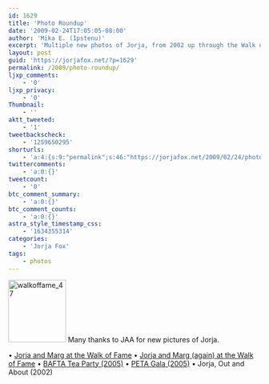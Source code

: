 ```yaml
---
id: 1629
title: 'Photo Roundup'
date: '2009-02-24T17:05:05-08:00'
author: 'Mika E. (Ipstenu)'
excerpt: 'Multiple new photos of Jorja, from 2002 up through the Walk of Fame celebration for William Petersen.  Kudos to our sister site, JAA, for the pictures.'
layout: post
guid: 'https://jorjafox.net/?p=1629'
permalink: /2009/photo-roundup/
ljxp_comments:
    - '0'
ljxp_privacy:
    - '0'
Thumbnail:
    - ''
aktt_tweeted:
    - '1'
tweetbackscheck:
    - '1259650295'
shorturls:
    - 'a:4:{s:9:"permalink";s:46:"https://jorjafox.net/2009/02/24/photo-roundup/";s:7:"tinyurl";s:25:"http://tinyurl.com/azxsaq";s:4:"isgd";s:18:"http://is.gd/5345t";s:5:"bitly";s:20:"http://bit.ly/7yaRFM";}'
twittercomments:
    - 'a:0:{}'
tweetcount:
    - '0'
btc_comment_summary:
    - 'a:0:{}'
btc_comment_counts:
    - 'a:0:{}'
astra_style_timestamp_css:
    - '1634355314'
categories:
    - 'Jorja Fox'
tags:
    - photos
---
```


<img src="//static.jorjafox.net/wordpress/2009/02/walkoffame_47-115x125.jpg" alt="walkoffame_47" title="walkoffame_47" width="115" height="125" class="alignleft size-thumbnail wp-image-1631" /> Many thanks to JAA for new pictures of Jorja.

&bull; <a href="https://jorjafox.net/gallery/pub/csi/20090303-walkoffame/pub/walkoffame_46.jpg">Jorja and Marg at the Walk of Fame</a>
&bull; <a href="https://jorjafox.net/gallery/pub/csi/20090303-walkoffame/pub/walkoffame_47.jpg">Jorja and Marg (again) at the Walk of Fame</a>
&bull; <a href="https://jorjafox.net/gallery/pub/events/20070915-bafta/baftala038.jpg">BAFTA Tea Party (2005)</a>
&bull; <a href="https://jorjafox.net/gallery/awards/pub/20050910-peta/petagala_001.jpg">PETA Gala (2005)</a>
&bull; Jorja, Out and About (2002)